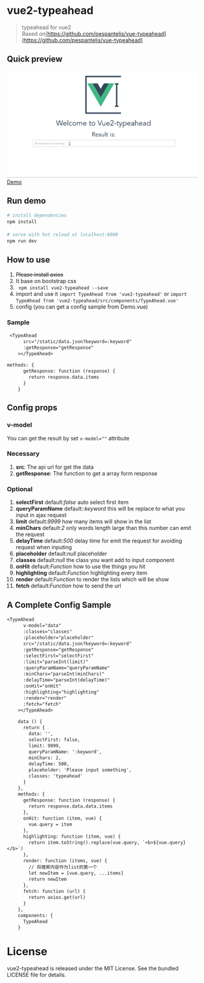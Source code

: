 # vue2-typeahead

> typeahead for vue2  
> Based on[https://github.com/pespantelis/vue-typeahead](https://github.com/pespantelis/vue-typeahead)

## Quick preview
![demo](./static/demo.gif)
[Demo](http://trionfo1993.github.io/typeahead/)
## Run demo

``` bash
# install dependencies
npm install

# serve with hot reload at localhost:8080
npm run dev

```

## How to use
1. ~~Please install axios~~
2. It base on bootstrap css
3. ``` npm install vue2-typeahead --save```
4. import and use it ``` import TypeAhead from 'vue2-typeahead' ``` or ``` import TypeAhead from 'vue2-typeahead/src/components/TypeAhead.vue' ```
5. config (you can get a config sample from Demo.vue)

### Sample
```
 <TypeAhead
      src="/static/data.json?keyword=:keyword"
      :getResponse="getResponse"
    ></TypeAhead>

```
```
methods: {
      getResponse: function (response) {
        return response.data.items
      }
    }
```

## Config props
### v-model
You can get the result by set ```v-model=""``` attribute
### Necessary
1. **src**: The api url for get the data
2. **getResponse**: The function to get a array form response

### Optional
1. **selectFirst** default:*false* auto select first item
2. **queryParamName** default:*:keyword* this will be replace to what you input in ajax request
3. **limit** default:*9999* how many items will show in the list
4. **minChars** default:*2* only words length large than this number can emit the request
5. **delayTime** default:*500* delay time for emit the request for avoiding request when inputing
6. **placeholder** default:*null* placeholder
7. **classes** default:*null* the class you want add to input component
8. **onHit** default:*Function* how to use the things you hit
9. **highlighting** default:*Function* highlighting every item
10. **render** default:*Function* to render the lists which will be show
11. **fetch** default:*Function* how to send the url

## A Complete Config Sample
```
<TypeAhead
      v-model="data"
      :classes="classes"
      :placeholder="placeholder"
      src="/static/data.json?keyword=:keyword"
      :getResponse="getResponse"
      :selectFirst="selectFirst"
      :limit="parseInt(limit)"
      :queryParamName="queryParamName"
      :minChars="parseInt(minChars)"
      :delayTime="parseInt(delayTime)"
      :onHit="onHit"
      :highlighting="highlighting"
      :render="render"
      :fetch="fetch"
    ></TypeAhead>
```
```
    data () {
      return {
        data: '',
        selectFirst: false,
        limit: 9999,
        queryParamName: ':keyword',
        minChars: 2,
        delayTime: 500,
        placeholder: 'Please input something',
        classes: 'typeahead'
      }
    },
    methods: {
      getResponse: function (response) {
        return response.data.data.items
      },
      onHit: function (item, vue) {
        vue.query = item
      },
      highlighting: function (item, vue) {
        return item.toString().replace(vue.query, `<b>${vue.query}</b>`)
      },
      render: function (items, vue) {
        // 将搜索内容作为list的第一个
        let newItem = [vue.query, ...items]
        return newItem
      },
      fetch: function (url) {
        return axios.get(url)
      }
    },
    components: {
      TypeAhead
    }
```

# License
vue2-typeahead is released under the MIT License. See the bundled LICENSE file for details.
